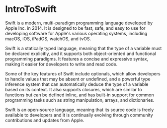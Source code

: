 # IntroToSwift

Swift is a modern, multi-paradigm programming language developed by Apple Inc. in 2014. It is designed to be fast, safe, and easy to use for developing software for Apple's various operating systems, including macOS, iOS, iPadOS, watchOS, and tvOS.

Swift is a statically typed language, meaning that the type of a variable must be declared explicitly, and it supports both object-oriented and functional programming paradigms. It features a concise and expressive syntax, making it easier for developers to write and read code.

Some of the key features of Swift include optionals, which allow developers to handle values that may be absent or undefined, and a powerful type inference system that can automatically deduce the type of a variable based on its context. It also supports closures, which are similar to functions but can be defined inline, and has built-in support for common programming tasks such as string manipulation, arrays, and dictionaries.

Swift is an open-source language, meaning that its source code is freely available to developers and it is continually evolving through community contributions and updates from Apple.
